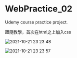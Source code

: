 # WebPractice_02
Udemy course practice project.

跟隨教學，首次在html之上加入css

![2021-10-21 23 23 48](https://user-images.githubusercontent.com/46527458/138309709-3ca6ef51-dbe8-4569-80f2-96ae721525eb.jpg)

![2021-10-21 23 23 57](https://user-images.githubusercontent.com/46527458/138309713-73074785-ed97-4130-b063-5a8e7f439cfb.jpg)
